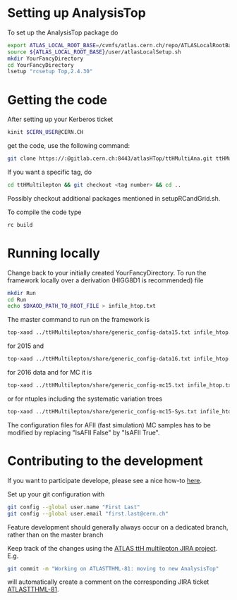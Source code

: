 # Setting up AnalysisTop

To set up the AnalysisTop package do
```bash
export ATLAS_LOCAL_ROOT_BASE=/cvmfs/atlas.cern.ch/repo/ATLASLocalRootBase
source ${ATLAS_LOCAL_ROOT_BASE}/user/atlasLocalSetup.sh
mkdir YourFancyDirectory
cd YourFancyDirectory
lsetup "rcsetup Top,2.4.30"
```

# Getting the code

After setting up your Kerberos ticket
```bash
kinit $CERN_USER@CERN.CH
```
get the code, use the following command:
```bash
git clone https://:@gitlab.cern.ch:8443/atlasHTop/ttHMultiAna.git ttHMultilepton
```
If you want a specific tag, do
```bash
cd ttHMultilepton && git checkout <tag number> && cd ..
```
Possibly checkout additional packages mentioned in setupRCandGrid.sh.

To compile the code type
```bash
rc build
```

# Running locally

Change back to your initially created YourFancyDirectory.
To run the framework locally over a derivation (HIGG8D1 is recommended) file
```bash
mkdir Run
cd Run
echo $DXAOD_PATH_TO_ROOT_FILE > infile_htop.txt
```
The master command to run on the framework is
```bash
top-xaod ../ttHMultilepton/share/generic_config-data15.txt infile_htop.txt
```
for 2015 and
```bash
top-xaod ../ttHMultilepton/share/generic_config-data16.txt infile_htop.txt
```
for 2016 data and for MC it is
```bash
top-xaod ../ttHMultilepton/share/generic_config-mc15.txt infile_htop.txt
```
or for ntuples including the systematic variation trees
```bash
top-xaod ../ttHMultilepton/share/generic_config-mc15-Sys.txt infile_htop.txt
```
The configuration files for AFII (fast simulation) MC samples has to be modified by replacing "IsAFII False" by "IsAFII True".

# Contributing to the development

If you want to participate develope, please see a nice how-to [here](https://gitlab.cern.ch/TRExStats/TRExFitter/blob/master/CONTRIBUTING.md).

Set up your git configuration with
```bash
git config --global user.name "First Last"
git config --global user.email "first.last@cern.ch"
```

Feature development should generally always occur on a dedicated branch, rather than on the master branch

Keep track of the changes using the [ATLAS ttH multilepton JIRA project](https://its.cern.ch/jira/projects/ATLASTTHML). E.g.
```bash
git commit -m "Working on ATLASTTHML-81: moving to new AnalysisTop"
```
will automatically create a comment on the corresponding JIRA ticket [ATLASTTHML-81](https://its.cern.ch/jira/browse/ATLASTTHML-81).
